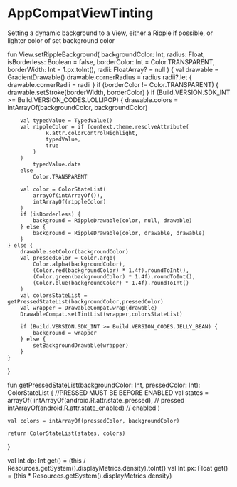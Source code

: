 # AppCompatViewTinting
Setting a dynamic background to a View, either a Ripple if possible, or lighter color of set background color





fun View.setRippleBackground(
    backgroundColor: Int,
    radius: Float,
    isBorderless: Boolean = false,
    borderColor: Int = Color.TRANSPARENT,
    borderWidth: Int = 1.px.toInt(),
    radii: FloatArray? = null
) {
    val drawable = GradientDrawable()
    drawable.cornerRadius = radius
    radii?.let {
        drawable.cornerRadii = radii
    }
    if (borderColor != Color.TRANSPARENT) {
        drawable.setStroke(borderWidth, borderColor)
    }
    if (Build.VERSION.SDK_INT >= Build.VERSION_CODES.LOLLIPOP) {
        drawable.colors = intArrayOf(backgroundColor, backgroundColor)

        val typedValue = TypedValue()
        val rippleColor = if (context.theme.resolveAttribute(
                R.attr.colorControlHighlight,
                typedValue,
                true
            )
        )
            typedValue.data
        else
            Color.TRANSPARENT

        val color = ColorStateList(
            arrayOf(intArrayOf()),
            intArrayOf(rippleColor)
        )
        if (isBorderless) {
            background = RippleDrawable(color, null, drawable)
        } else {
            background = RippleDrawable(color, drawable, drawable)
        }
    } else {
        drawable.setColor(backgroundColor)
        val pressedColor = Color.argb(
            Color.alpha(backgroundColor),
            (Color.red(backgroundColor) * 1.4f).roundToInt(),
            (Color.green(backgroundColor) * 1.4f).roundToInt(),
            (Color.blue(backgroundColor) * 1.4f).roundToInt()
        )
        val colorsStateList = getPressedStateList(backgroundColor,pressedColor)
        val wrapper = DrawableCompat.wrap(drawable)
        DrawableCompat.setTintList(wrapper,colorsStateList)

        if (Build.VERSION.SDK_INT >= Build.VERSION_CODES.JELLY_BEAN) {
            background = wrapper
        } else {
            setBackgroundDrawable(wrapper)
        }
    }
}

fun getPressedStateList(backgroundColor: Int, pressedColor: Int): ColorStateList {
    //PRESSED MUST BE BEFORE ENABLED
    val states = arrayOf(
        intArrayOf(android.R.attr.state_pressed),  // pressed
        intArrayOf(android.R.attr.state_enabled) // enabled
    )

    val colors = intArrayOf(pressedColor, backgroundColor)

    return ColorStateList(states, colors)
}


val Int.dp: Int
    get() = (this / Resources.getSystem().displayMetrics.density).toInt()
val Int.px: Float
    get() = (this * Resources.getSystem().displayMetrics.density)
